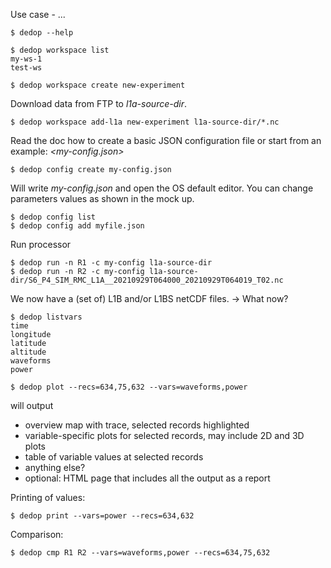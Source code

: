 
Use case - ...

    $ dedop --help

    $ dedop workspace list
    my-ws-1
    test-ws
    
    $ dedop workspace create new-experiment

Download data from FTP to *l1a-source-dir*.

    $ dedop workspace add-l1a new-experiment l1a-source-dir/*.nc

Read the doc how to create a basic JSON configuration file or start from an example: *<my-config.json>*
 
    $ dedop config create my-config.json
    
Will write *my-config.json* and open the OS default editor. You can change parameters values as 
shown in the mock up.  

    $ dedop config list 
    $ dedop config add myfile.json 
    
Run processor

    $ dedop run -n R1 -c my-config l1a-source-dir
    $ dedop run -n R2 -c my-config l1a-source-dir/S6_P4_SIM_RMC_L1A__20210929T064000_20210929T064019_T02.nc
    
We now have a (set of) L1B and/or L1BS netCDF files. -> What now?
    
    $ dedop listvars 
    time
    longitude
    latitude
    altitude
    waveforms
    power
    
    $ dedop plot --recs=634,75,632 --vars=waveforms,power
    
    
will output

* overview map with trace, selected records highlighted
* variable-specific plots for selected records, may include 2D and 3D plots
* table of variable values at selected records
* anything else?
* optional: HTML page that includes all the output as a report
    
Printing of values:

    $ dedop print --vars=power --recs=634,632

Comparison:

    $ dedop cmp R1 R2 --vars=waveforms,power --recs=634,75,632 
    
